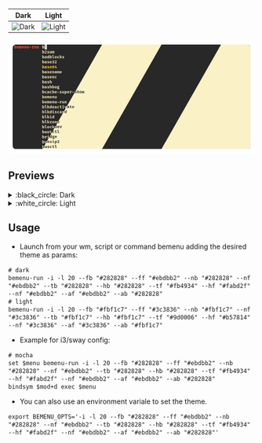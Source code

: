 | Dark | Light |
|-|-|
|![Dark](https://camo.githubusercontent.com/410b3ab80570bcd5b470a08d84f93caa5b4962ccd994ebceeb3d1f78364c2120/687474703a2f2f692e696d6775722e636f6d2f776136363678672e706e67)|![Light](https://camo.githubusercontent.com/d080d9c204408ef06b862b76bc795f930b3a9b1be4c5d2de149f1d8eb765b660/687474703a2f2f692e696d6775722e636f6d2f3439714b7959572e706e67)|

<p align="center">
	<img src="https://raw.githubusercontent.com/iruzo/gruvbox-bemenu/main/assets/preview.webp"/>
</p>

## Previews

<details>
  <summary>:black_circle: Dark</summary>
  <img src="https://raw.githubusercontent.com/iruzo/gruvbox-bemenu/main/assets/bemenu-dark.png"/>
</details>
<details>
  <summary>:white_circle: Light</summary>
  <img src="https://raw.githubusercontent.com/iruzo/gruvbox-bemenu/main/assets/bemenu-light.png"/>
</details>

## Usage

- Launch from your wm, script or command bemenu adding the desired theme as params:
```
# dark
bemenu-run -i -l 20 --fb "#282828" --ff "#ebdbb2" --nb "#282828" --nf "#ebdbb2" --tb "#282828" --hb "#282828" --tf "#fb4934" --hf "#fabd2f" --nf "#ebdbb2" --af "#ebdbb2" --ab "#282828"
# light
bemenu-run -i -l 20 --fb "#fbf1c7" --ff "#3c3836" --nb "#fbf1c7" --nf "#3c3836" --tb "#fbf1c7" --hb "#fbf1c7" --tf "#9d0006" --hf "#b57814" --nf "#3c3836" --af "#3c3836" --ab "#fbf1c7"
```

- Example for i3/sway config:
```
# mocha
set $menu bemenu-run -i -l 20 --fb "#282828" --ff "#ebdbb2" --nb "#282828" --nf "#ebdbb2" --tb "#282828" --hb "#282828" --tf "#fb4934" --hf "#fabd2f" --nf "#ebdbb2" --af "#ebdbb2" --ab "#282828"
bindsym $mod+d exec $menu
```

- You can also use an environment variale to set the theme.
```
export BEMENU_OPTS='-i -l 20 --fb "#282828" --ff "#ebdbb2" --nb "#282828" --nf "#ebdbb2" --tb "#282828" --hb "#282828" --tf "#fb4934" --hf "#fabd2f" --nf "#ebdbb2" --af "#ebdbb2" --ab "#282828"'
```

